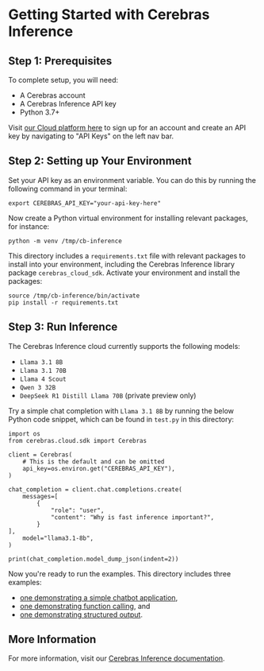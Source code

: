 # Getting Started with Cerebras Inference

## Step 1: Prerequisites

To complete setup, you will need:

- A Cerebras account
- A Cerebras Inference API key
- Python 3.7+

Visit [our Cloud platform here](https://cloud.cerebras.ai) to sign up for an account and create an
API key by navigating to "API Keys" on the left nav bar.


## Step 2: Setting up Your Environment

Set your API key as an environment variable. You can do this by running the following command in
your terminal:

```
export CEREBRAS_API_KEY="your-api-key-here"
```

Now create a Python virtual environment for installing relevant packages, for instance:

```
python -m venv /tmp/cb-inference
```

This directory includes a `requirements.txt` file with relevant packages to install into your
environment, including the Cerebras Inference library package `cerebras_cloud_sdk`. Activate your
environment and install the packages:

```
source /tmp/cb-inference/bin/activate
pip install -r requirements.txt
```

## Step 3: Run Inference

The Cerebras Inference cloud currently supports the following models:

- `Llama 3.1 8B`
- `Llama 3.1 70B`
- `Llama 4 Scout`
- `Qwen 3 32B`
- `DeepSeek R1 Distill Llama 70B` (private preview only)

Try a simple chat completion with `Llama 3.1 8B` by running the below Python code snippet,
which can be found in `test.py` in this directory:

```
import os
from cerebras.cloud.sdk import Cerebras

client = Cerebras(
    # This is the default and can be omitted
    api_key=os.environ.get("CEREBRAS_API_KEY"),
)

chat_completion = client.chat.completions.create(
    messages=[
        {
            "role": "user",
            "content": "Why is fast inference important?",
        }
],
    model="llama3.1-8b",
)

print(chat_completion.model_dump_json(indent=2))
```

Now you're ready to run the examples. This directory includes three examples:
- [one demonstrating a simple chatbot application](1-simple-chatbot/README.MD),
- [one demonstrating function calling](2-function-calling/README.MD), and
- [one demonstrating structured output](3-structured-output/README.MD).

## More Information

For more information, visit our
[Cerebras Inference documentation](https://inference-docs.cerebras.ai/introduction).

